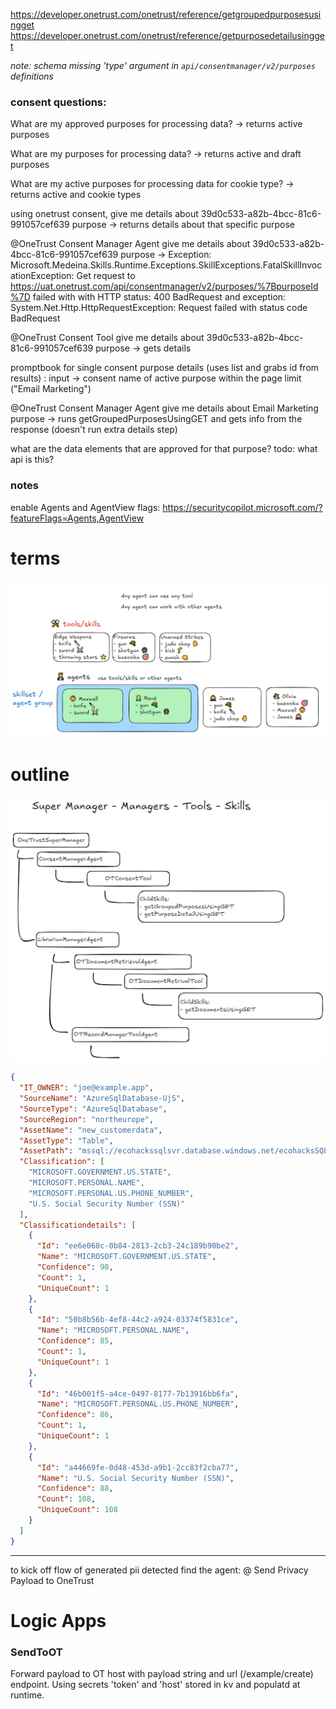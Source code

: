 https://developer.onetrust.com/onetrust/reference/getgroupedpurposesusingget
https://developer.onetrust.com/onetrust/reference/getpurposedetailusingget

_note: schema missing 'type' argument in `api/consentmanager/v2/purposes` definitions_

### consent questions:

What are my approved purposes for processing data?
-> returns active purposes

What are my purposes for processing data?
-> returns active and draft purposes

What are my active purposes for processing data for cookie type?
-> returns active and cookie types

using onetrust consent, give me details about 39d0c533-a82b-4bcc-81c6-991057cef639 purpose
-> returns details about that specific purpose

@OneTrust Consent Manager Agent give me details about 39d0c533-a82b-4bcc-81c6-991057cef639 purpose
-> Exception: Microsoft.Medeina.Skills.Runtime.Exceptions.SkillExceptions.FatalSkillInvocationException: Get request to https://uat.onetrust.com/api/consentmanager/v2/purposes/%7BpurposeId%7D failed with with HTTP status: 400 BadRequest and exception: System.Net.Http.HttpRequestException: Request failed with status code BadRequest

@OneTrust Consent Tool give me details about 39d0c533-a82b-4bcc-81c6-991057cef639 purpose
-> gets details

promptbook for single consent purpose details (uses list and grabs id from results) :
input -> consent name of active purpose within the page limit ("Email Marketing")

@OneTrust Consent Manager Agent give me details about Email Marketing purpose
-> runs getGroupedPurposesUsingGET and gets info from the response (doesn't run extra details step)

what are the data elements that are approved for that purpose?
todo: what api is this?

### notes

enable Agents and AgentView flags:
https://securitycopilot.microsoft.com/?featureFlags=Agents,AgentView

# terms

![](diagram_terms.png)

# outline

![](diagram.png)

```json
{
  "IT_OWNER": "joe@example.app",
  "SourceName": "AzureSqlDatabase-UjS",
  "SourceType": "AzureSqlDatabase",
  "SourceRegion": "northeurope",
  "AssetName": "new_customerdata",
  "AssetType": "Table",
  "AssetPath": "mssql://ecohackssqlsvr.database.windows.net/ecohacksSQL/dbo/new_customerdata",
  "Classification": [
    "MICROSOFT.GOVERNMENT.US.STATE",
    "MICROSOFT.PERSONAL.NAME",
    "MICROSOFT.PERSONAL.US.PHONE_NUMBER",
    "U.S. Social Security Number (SSN)"
  ],
  "Classificationdetails": [
    {
      "Id": "ee6e068c-0b84-2813-2cb3-24c189b90be2",
      "Name": "MICROSOFT.GOVERNMENT.US.STATE",
      "Confidence": 90,
      "Count": 1,
      "UniqueCount": 1
    },
    {
      "Id": "50b8b56b-4ef8-44c2-a924-03374f5831ce",
      "Name": "MICROSOFT.PERSONAL.NAME",
      "Confidence": 85,
      "Count": 1,
      "UniqueCount": 1
    },
    {
      "Id": "46b001f5-a4ce-0497-8177-7b13916bb6fa",
      "Name": "MICROSOFT.PERSONAL.US.PHONE_NUMBER",
      "Confidence": 86,
      "Count": 1,
      "UniqueCount": 1
    },
    {
      "Id": "a44669fe-0d48-453d-a9b1-2cc83f2cba77",
      "Name": "U.S. Social Security Number (SSN)",
      "Confidence": 88,
      "Count": 108,
      "UniqueCount": 108
    }
  ]
}
```

---

to kick off flow of generated pii detected find the agent:
@ Send Privacy Payload to OneTrust

# Logic Apps

### SendToOT

Forward payload to OT host with payload string and url (/example/create) endpoint.
Using secrets 'token' and 'host' stored in kv and populatd at runtime.

